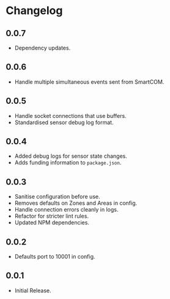 # Changelog

## 0.0.7

-   Dependency updates.

## 0.0.6

-   Handle multiple simultaneous events sent from SmartCOM.

## 0.0.5

-   Handle socket connections that use buffers.
-   Standardised sensor debug log format.

## 0.0.4

-   Added debug logs for sensor state changes.
-   Adds funding information to `package.json`.

## 0.0.3

-   Sanitise configuration before use.
-   Removes defaults on Zones and Areas in config.
-   Handle connection errors cleanly in logs.
-   Refactor for stricter lint rules.
-   Updated NPM dependencies.

## 0.0.2

-   Defaults port to 10001 in config.

## 0.0.1

-   Initial Release.
